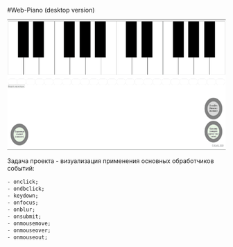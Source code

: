 #Web-Piano (desktop version)
<p align="center">
<img src="/image/visual.gif" width="750px" height="300px"/></p>

Задача проекта - визуализация применения основных обработчиков событий: 
```
- onclick;
- ondbclick;
- keydown;
- onfocus;
- onblur;
- onsubmit;
- onmousemove;
- onmouseover;
- onmouseout;
```